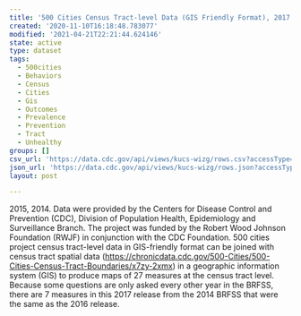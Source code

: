 ```yaml
---
title: '500 Cities Census Tract-level Data (GIS Friendly Format), 2017 release'
created: '2020-11-10T16:18:48.783077'
modified: '2021-04-21T22:21:44.624146'
state: active
type: dataset
tags:
  - 500cities
  - Behaviors
  - Census
  - Cities
  - Gis
  - Outcomes
  - Prevalence
  - Prevention
  - Tract
  - Unhealthy
groups: []
csv_url: 'https://data.cdc.gov/api/views/kucs-wizg/rows.csv?accessType=DOWNLOAD'
json_url: 'https://data.cdc.gov/api/views/kucs-wizg/rows.json?accessType=DOWNLOAD'
layout: post

---
```

2015, 2014. Data were provided by the Centers for Disease Control and Prevention (CDC), Division of Population Health, Epidemiology and Surveillance Branch. The project was funded by the Robert Wood Johnson Foundation (RWJF) in conjunction with the CDC Foundation. 500 cities project census tract-level data in GIS-friendly format can be joined with census tract spatial data (https://chronicdata.cdc.gov/500-Cities/500-Cities-Census-Tract-Boundaries/x7zy-2xmx) in a geographic information system (GIS) to produce maps of 27 measures at the census tract level. Because some questions are only asked every other year in the BRFSS, there are 7 measures in this 2017 release from the 2014 BRFSS that were the same as the 2016 release.
